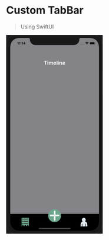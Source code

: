 # Custom TabBar
> Using SwiftUI

![alt text](https://github.com/blorenzo10/customtabbar/blob/master/screenshots/TabBar.png?raw=true)

